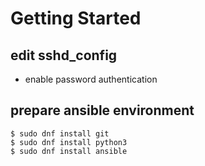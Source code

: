 # Getting Started

## edit sshd_config

* enable password authentication

## prepare ansible environment

```
$ sudo dnf install git
$ sudo dnf install python3
$ sudo dnf install ansible
```
